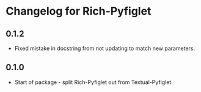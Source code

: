 # Changelog for Rich-Pyfiglet

## 0.1.2

- Fixed mistake in docstring from not updating to match new parameters.

## 0.1.0

- Start of package - split Rich-Pyfiglet out from Textual-Pyfiglet.
